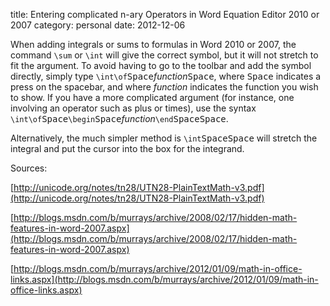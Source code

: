 title: Entering complicated n-ary Operators in Word Equation Editor 2010 or 2007
category: personal
date: 2012-12-06

When adding integrals or sums to formulas in Word 2010 or 2007, the command `\sum` or `\int` will give the correct symbol, but it will not stretch to fit the argument. To avoid having to go to the toolbar and add the symbol directly, simply type `\int\of`<kbd>Space</kbd><em>function</em><kbd>Space</kbd>, where <kbd>Space</kbd> indicates a press on the spacebar, and where <em>function</em> indicates the function you wish to show. If you have a more complicated argument (for instance, one involving an operator such as plus or times), use the syntax `\int\of`<kbd>Space</kbd>`\begin`<kbd>Space</kbd><em>function</em>`\end`<kbd>Space</kbd><kbd>Space</kbd>. <!--more-->

Alternatively, the much simpler method is `\int`<kbd>Space</kbd><kbd>Space</kbd> will stretch the integral and put the cursor into the box for the integrand.

Sources:

[http://unicode.org/notes/tn28/UTN28-PlainTextMath-v3.pdf](http://unicode.org/notes/tn28/UTN28-PlainTextMath-v3.pdf)

[http://blogs.msdn.com/b/murrays/archive/2008/02/17/hidden-math-features-in-word-2007.aspx](http://blogs.msdn.com/b/murrays/archive/2008/02/17/hidden-math-features-in-word-2007.aspx)

[http://blogs.msdn.com/b/murrays/archive/2012/01/09/math-in-office-links.aspx](http://blogs.msdn.com/b/murrays/archive/2012/01/09/math-in-office-links.aspx)

<!--more->

